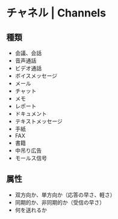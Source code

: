 # チャネル | Channels

## 種類

-   会議、会話
-   音声通話
-   ビデオ通話
-   ボイスメッセージ
-   メール
-   チャット
-   メモ
-   レポート
-   ドキュメント
-   テキストメッセージ
-   手紙
-   FAX
-   書籍
-   中吊り広告
-   モールス信号

## 属性

-   双方向か、単方向か（応答の早さ、軽さ）
-   同期的か、非同期的か（受信の早さ）
-   何を送れるか
